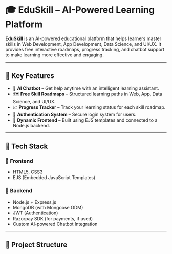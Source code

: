 # 🎓 EduSkill – AI-Powered Learning Platform

**EduSkill** is an AI-powered educational platform that helps learners master skills in Web Development, App Development, Data Science, and UI/UX. It provides free interactive roadmaps, progress tracking, and chatbot support to make learning more effective and engaging.

---

## 🚀 Key Features

- 🤖 **AI Chatbot** – Get help anytime with an intelligent learning assistant.
- 🗺️ **Free Skill Roadmaps** – Structured learning paths in Web, App, Data Science, and UI/UX.
- 📈 **Progress Tracker** – Track your learning status for each skill roadmap.
- 🔐 **Authentication System** – Secure login system for users.
- 💬 **Dynamic Frontend** – Built using EJS templates and connected to a Node.js backend.

---

## 🧰 Tech Stack

### 🔹 Frontend
- HTML5, CSS3
- EJS (Embedded JavaScript Templates)

### 🔹 Backend
- Node.js + Express.js
- MongoDB (with Mongoose ODM)
- JWT (Authentication)
- Razorpay SDK (for payments, if used)
- Custom AI-powered Chatbot Integration

---

## 📁 Project Structure

